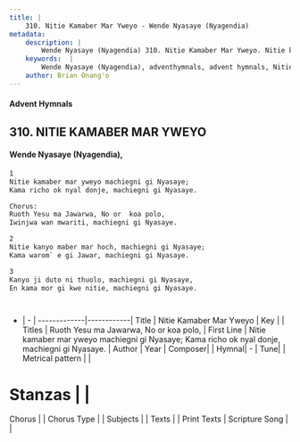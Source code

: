 ```yaml
---
title: |
    310. Nitie Kamaber Mar Yweyo - Wende Nyasaye (Nyagendia)
metadata:
    description: |
        Wende Nyasaye (Nyagendia) 310. Nitie Kamaber Mar Yweyo. Nitie kamaber mar yweyo machiegni gi Nyasaye; Kama richo ok nyal donje, machiegni gi Nyasaye.  Chorus: Ruoth Yesu ma Jawarwa, No or  koa polo, Iwinjwa wan mwariti, machiegni gi Nyasaye.  
    keywords:  |
        Wende Nyasaye (Nyagendia), adventhymnals, advent hymnals, Nitie Kamaber Mar Yweyo, Nitie kamaber mar yweyo machiegni gi Nyasaye; Kama richo ok nyal donje, machiegni gi Nyasaye.. Ruoth Yesu ma Jawarwa, No or  koa polo,
    author: Brian Onang'o
---
```


#### Advent Hymnals
## 310. NITIE KAMABER MAR YWEYO
####  Wende Nyasaye (Nyagendia),

```txt
1
Nitie kamaber mar yweyo machiegni gi Nyasaye;
Kama richo ok nyal donje, machiegni gi Nyasaye.

Chorus:
Ruoth Yesu ma Jawarwa, No or  koa polo,
Iwinjwa wan mwariti, machiegni gi Nyasaye.

2
Nitie kanyo maber mar hoch, machiegni gi Nyasaye;
Kama warom` e gi Jawar, machiegni gi Nyasaye.

3
Kanyo ji duto ni thuolo, machiegni gi Nyasaye,
En kama mor gi kwe nitie, machiegni gi Nyasaye.




```

- |   -  |
-------------|------------|
Title | Nitie Kamaber Mar Yweyo |
Key |  |
Titles | Ruoth Yesu ma Jawarwa, No or  koa polo, |
First Line | Nitie kamaber mar yweyo machiegni gi Nyasaye; Kama richo ok nyal donje, machiegni gi Nyasaye. |
Author | 
Year | 
Composer| |
Hymnal|  - |
Tune|  |
Metrical pattern | |
# Stanzas |  |
Chorus |  |
Chorus Type |  |
Subjects | |
Texts |  |
Print Texts | 
Scripture Song |  |
    
